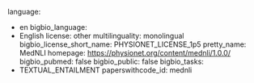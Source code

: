language:
  - en
bigbio_language:
  - English
license: other
multilinguality: monolingual
bigbio_license_short_name: PHYSIONET_LICENSE_1p5
pretty_name: MedNLI
homepage: https://physionet.org/content/mednli/1.0.0/
bigbio_pubmed: false
bigbio_public: false
bigbio_tasks:
  - TEXTUAL_ENTAILMENT
paperswithcode_id: mednli